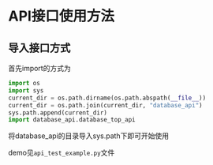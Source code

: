 API接口使用方法
===

## 导入接口方式
首先import的方式为
```py
import os 
import sys
current_dir = os.path.dirname(os.path.abspath(__file__))
current_dir = os.path.join(current_dir, "database_api")
sys.path.append(current_dir)
import database_api.database_top_api 
```

将database_api的目录导入sys.path下即可开始使用

demo见`api_test_example.py`文件